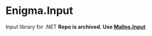 # Enigma.Input
 Input library for .NET
 **Repo is archived. Use [Mallos.Input](https://mallos.github.io/Mallos.Input/)**
